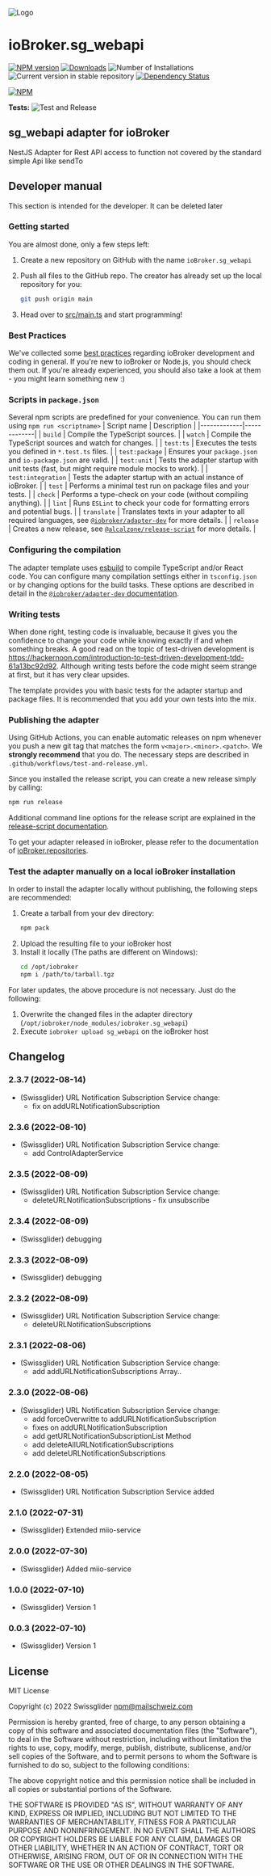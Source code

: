 ![Logo](admin/sg_webapi.png)

# ioBroker.sg_webapi

[![NPM version](https://img.shields.io/npm/v/iobroker.sg_webapi.svg)](https://www.npmjs.com/package/iobroker.sg_webapi)
[![Downloads](https://img.shields.io/npm/dm/iobroker.sg_webapi.svg)](https://www.npmjs.com/package/iobroker.sg_webapi)
![Number of Installations](https://iobroker.live/badges/sg_webapi-installed.svg)
![Current version in stable repository](https://iobroker.live/badges/sg_webapi-stable.svg)
[![Dependency Status](https://img.shields.io/david/swissglider/iobroker.sg_webapi.svg)](https://david-dm.org/swissglider/iobroker.sg_webapi)

[![NPM](https://nodei.co/npm/iobroker.sg_webapi.png?downloads=true)](https://nodei.co/npm/iobroker.sg_webapi/)

**Tests:** ![Test and Release](https://github.com/swissglider/ioBroker.sg_webapi/workflows/Test%20and%20Release/badge.svg)

## sg_webapi adapter for ioBroker

NestJS Adapter for Rest API access to function not covered by the standard simple Api like sendTo

## Developer manual

This section is intended for the developer. It can be deleted later

### Getting started

You are almost done, only a few steps left:

1. Create a new repository on GitHub with the name `ioBroker.sg_webapi`

1. Push all files to the GitHub repo. The creator has already set up the local repository for you:

    ```bash
    git push origin main
    ```

1. Head over to [src/main.ts](src/main.ts) and start programming!

### Best Practices

We've collected some [best practices](https://github.com/ioBroker/ioBroker.repositories#development-and-coding-best-practices) regarding ioBroker development and coding in general. If you're new to ioBroker or Node.js, you should
check them out. If you're already experienced, you should also take a look at them - you might learn something new :)

### Scripts in `package.json`

Several npm scripts are predefined for your convenience. You can run them using `npm run <scriptname>`
| Script name | Description |
|-------------|-------------|
| `build` | Compile the TypeScript sources. |
| `watch` | Compile the TypeScript sources and watch for changes. |
| `test:ts` | Executes the tests you defined in `*.test.ts` files. |
| `test:package` | Ensures your `package.json` and `io-package.json` are valid. |
| `test:unit` | Tests the adapter startup with unit tests (fast, but might require module mocks to work). |
| `test:integration` | Tests the adapter startup with an actual instance of ioBroker. |
| `test` | Performs a minimal test run on package files and your tests. |
| `check` | Performs a type-check on your code (without compiling anything). |
| `lint` | Runs `ESLint` to check your code for formatting errors and potential bugs. |
| `translate` | Translates texts in your adapter to all required languages, see [`@iobroker/adapter-dev`](https://github.com/ioBroker/adapter-dev#manage-translations) for more details. |
| `release` | Creates a new release, see [`@alcalzone/release-script`](https://github.com/AlCalzone/release-script#usage) for more details. |

### Configuring the compilation

The adapter template uses [esbuild](https://esbuild.github.io/) to compile TypeScript and/or React code. You can configure many compilation settings
either in `tsconfig.json` or by changing options for the build tasks. These options are described in detail in the
[`@iobroker/adapter-dev` documentation](https://github.com/ioBroker/adapter-dev#compile-adapter-files).

### Writing tests

When done right, testing code is invaluable, because it gives you the
confidence to change your code while knowing exactly if and when
something breaks. A good read on the topic of test-driven development
is https://hackernoon.com/introduction-to-test-driven-development-tdd-61a13bc92d92.
Although writing tests before the code might seem strange at first, but it has very
clear upsides.

The template provides you with basic tests for the adapter startup and package files.
It is recommended that you add your own tests into the mix.

### Publishing the adapter

Using GitHub Actions, you can enable automatic releases on npm whenever you push a new git tag that matches the form
`v<major>.<minor>.<patch>`. We **strongly recommend** that you do. The necessary steps are described in `.github/workflows/test-and-release.yml`.

Since you installed the release script, you can create a new
release simply by calling:

```bash
npm run release
```

Additional command line options for the release script are explained in the
[release-script documentation](https://github.com/AlCalzone/release-script#command-line).

To get your adapter released in ioBroker, please refer to the documentation
of [ioBroker.repositories](https://github.com/ioBroker/ioBroker.repositories#requirements-for-adapter-to-get-added-to-the-latest-repository).

### Test the adapter manually on a local ioBroker installation

In order to install the adapter locally without publishing, the following steps are recommended:

1. Create a tarball from your dev directory:
    ```bash
    npm pack
    ```
1. Upload the resulting file to your ioBroker host
1. Install it locally (The paths are different on Windows):
    ```bash
    cd /opt/iobroker
    npm i /path/to/tarball.tgz
    ```

For later updates, the above procedure is not necessary. Just do the following:

1. Overwrite the changed files in the adapter directory (`/opt/iobroker/node_modules/iobroker.sg_webapi`)
1. Execute `iobroker upload sg_webapi` on the ioBroker host

## Changelog

<!--
    Placeholder for the next version (at the beginning of the line):
    ### **WORK IN PROGRESS**
-->

### 2.3.7 (2022-08-14)

-   (Swissglider) URL Notification Subscription Service change:
    -   fix on addURLNotificationSubscription

### 2.3.6 (2022-08-10)

-   (Swissglider) URL Notification Subscription Service change:
    -   add ControlAdapterService

### 2.3.5 (2022-08-09)

-   (Swissglider) URL Notification Subscription Service change:
    -   deleteURLNotificationSubscriptions - fix unsubscribe

### 2.3.4 (2022-08-09)

-   (Swissglider) debugging

### 2.3.3 (2022-08-09)

-   (Swissglider) debugging

### 2.3.2 (2022-08-09)

-   (Swissglider) URL Notification Subscription Service change:
    -   deleteURLNotificationSubscriptions

### 2.3.1 (2022-08-06)

-   (Swissglider) URL Notification Subscription Service change:
    -   add addURLNotificationSubscriptions Array..

### 2.3.0 (2022-08-06)

-   (Swissglider) URL Notification Subscription Service change:
    -   add forceOverwritte to addURLNotificationSubscription
    -   fixes on addURLNotificationSubscription
    -   add getURLNotificationSubscriptionList Method
    -   add deleteAllURLNotificationSubscriptions
    -   add deleteURLNotificationSubscriptions

### 2.2.0 (2022-08-05)

-   (Swissglider) URL Notification Subscription Service added

### 2.1.0 (2022-07-31)

-   (Swissglider) Extended miio-service

### 2.0.0 (2022-07-30)

-   (Swissglider) Added miio-service

### 1.0.0 (2022-07-10)

-   (Swissglider) Version 1

### 0.0.3 (2022-07-10)

-   (Swissglider) Version 1

## License

MIT License

Copyright (c) 2022 Swissglider <npm@mailschweiz.com>

Permission is hereby granted, free of charge, to any person obtaining a copy
of this software and associated documentation files (the "Software"), to deal
in the Software without restriction, including without limitation the rights
to use, copy, modify, merge, publish, distribute, sublicense, and/or sell
copies of the Software, and to permit persons to whom the Software is
furnished to do so, subject to the following conditions:

The above copyright notice and this permission notice shall be included in all
copies or substantial portions of the Software.

THE SOFTWARE IS PROVIDED "AS IS", WITHOUT WARRANTY OF ANY KIND, EXPRESS OR
IMPLIED, INCLUDING BUT NOT LIMITED TO THE WARRANTIES OF MERCHANTABILITY,
FITNESS FOR A PARTICULAR PURPOSE AND NONINFRINGEMENT. IN NO EVENT SHALL THE
AUTHORS OR COPYRIGHT HOLDERS BE LIABLE FOR ANY CLAIM, DAMAGES OR OTHER
LIABILITY, WHETHER IN AN ACTION OF CONTRACT, TORT OR OTHERWISE, ARISING FROM,
OUT OF OR IN CONNECTION WITH THE SOFTWARE OR THE USE OR OTHER DEALINGS IN THE
SOFTWARE.
